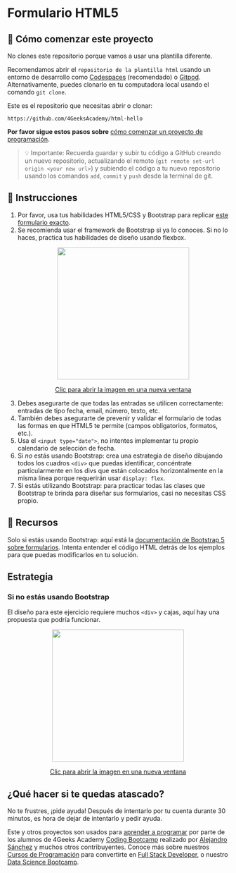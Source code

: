 <!--hide-->
# Formulario HTML5
<!--endhide-->

<onlyfor saas="false" withBanner="false">
 
## 🌱 Cómo comenzar este proyecto

No clones este repositorio porque vamos a usar una plantilla diferente.

Recomendamos abrir el `repositorio de la plantilla html` usando un entorno de desarrollo como [Codespaces](https://4geeks.com/es/lesson/tutorial-de-github-codespaces) (recomendado) o [Gitpod](https://4geeks.com/es/lesson/como-utilizar-gitpod). Alternativamente, puedes clonarlo en tu computadora local usando el comando `git clone`.

Este es el repositorio que necesitas abrir o clonar:

```text
https://github.com/4GeeksAcademy/html-hello
```

**Por favor sigue estos pasos sobre** [cómo comenzar un proyecto de programación](https://4geeks.com/es/lesson/como-comenzar-un-proyecto-de-codificacion).

> 💡 Importante: Recuerda guardar y subir tu código a GitHub creando un nuevo repositorio, actualizando el remoto (`git remote set-url origin <your new url>`) y subiendo el código a tu nuevo repositorio usando los comandos `add`, `commit` y `push` desde la terminal de git.

</onlyfor>

## 📝 Instrucciones

1. Por favor, usa tus habilidades HTML5/CSS y Bootstrap para replicar [este formulario exacto](https://github.com/breatheco-de/html5-form/blob/master/preview.png?raw=true).
2. Se recomienda usar el framework de Bootstrap si ya lo conoces. Si no lo haces, practica tus habilidades de diseño usando flexbox.<p align="center"><img src="https://github.com/breatheco-de/html5-form/blob/master/preview.png?raw=true" height="300" /></p><p align="center"><a href="https://github.com/breatheco-de/html5-form/blob/master/preview.png?raw=true">Clic para abrir la imagen en una nueva ventana</a></p>
3. Debes asegurarte de que todas las entradas se utilicen correctamente: entradas de tipo fecha, email, número, texto, etc.
4. También debes asegurarte de prevenir y validar el formulario de todas las formas en que HTML5 te permite (campos obligatorios, formatos, etc.).
5. Usa el `<input type="date">`, no intentes implementar tu propio calendario de selección de fecha.
6. Si *no* estás usando Bootstrap: crea una estrategia de diseño dibujando todos los cuadros `<div>` que puedas identificar, concéntrate particularmente en los divs que están colocados horizontalmente en la misma línea porque requerirán usar `display: flex`.
7. Si estás utilizando Bootstrap: para practicar todas las clases que Bootstrap te brinda para diseñar sus formularios, casi no necesitas CSS propio.

## 📒 Recursos
Solo si estás usando Bootstrap: aquí está la [documentación de Bootstrap 5 sobre formularios](https://getbootstrap.com/docs/5.3/forms/overview/). Intenta entender el código HTML detrás de los ejemplos para que puedas modificarlos en tu solución.

## Estrategia

### Si no estás usando Bootstrap

El diseño para este ejercicio requiere muchos `<div>` y cajas, aquí hay una propuesta que podría funcionar.

<p align="center">
 <img src="https://github.com/breatheco-de/exercise-html5-form/blob/master/.learn/form-strateggy.png?raw=true" height="300" />
</p>
<p align="center"><a href="https://github.com/breatheco-de/exercise-html5-form/blob/master/.learn/form-strateggy.png?raw=true">Clic para abrir la imagen en una nueva ventana</a></p>

## ¿Qué hacer si te quedas atascado?

No te frustres, ¡pide ayuda! Después de intentarlo por tu cuenta durante 30 minutos, es hora de dejar de intentarlo y pedir ayuda.

Este y otros proyectos son usados para [aprender a programar](https://4geeksacademy.com/es/aprender-a-programar/aprender-a-programar-desde-cero) por parte de los alumnos de 4Geeks Academy [Coding Bootcamp](https://4geeksacademy.com/us/coding-bootcamp) realizado por [Alejandro Sánchez](https://twitter.com/alesanchezr) y muchos otros contribuyentes. Conoce más sobre nuestros [Cursos de Programación](https://4geeksacademy.com/es/curso-de-programacion-desde-cero?lang=es) para convertirte en [Full Stack Developer](https://4geeksacademy.com/es/coding-bootcamps/desarrollador-full-stack/?lang=es), o nuestro [Data Science Bootcamp](https://4geeksacademy.com/es/coding-bootcamps/curso-datascience-machine-learning).

